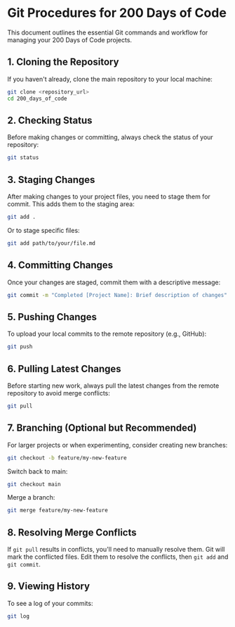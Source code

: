 # Git Procedures for 200 Days of Code

This document outlines the essential Git commands and workflow for managing your 200 Days of Code projects.

## 1. Cloning the Repository

If you haven't already, clone the main repository to your local machine:

```bash
git clone <repository_url>
cd 200_days_of_code
```

## 2. Checking Status

Before making changes or committing, always check the status of your repository:

```bash
git status
```

## 3. Staging Changes

After making changes to your project files, you need to stage them for commit. This adds them to the staging area:

```bash
git add .
```
Or to stage specific files:
```bash
git add path/to/your/file.md
```

## 4. Committing Changes

Once your changes are staged, commit them with a descriptive message:

```bash
git commit -m "Completed [Project Name]: Brief description of changes"
```

## 5. Pushing Changes

To upload your local commits to the remote repository (e.g., GitHub):

```bash
git push
```

## 6. Pulling Latest Changes

Before starting new work, always pull the latest changes from the remote repository to avoid merge conflicts:

```bash
git pull
```

## 7. Branching (Optional but Recommended)

For larger projects or when experimenting, consider creating new branches:

```bash
git checkout -b feature/my-new-feature
```

Switch back to main:

```bash
git checkout main
```

Merge a branch:

```bash
git merge feature/my-new-feature
```

## 8. Resolving Merge Conflicts

If `git pull` results in conflicts, you'll need to manually resolve them. Git will mark the conflicted files. Edit them to resolve the conflicts, then `git add` and `git commit`.

## 9. Viewing History

To see a log of your commits:

```bash
git log
```
